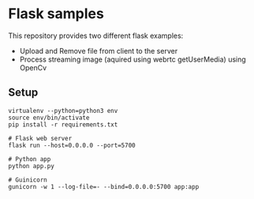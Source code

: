 # Flask samples

This repository provides two different flask examples:

* Upload and Remove file from client to the server
* Process streaming image (aquired using webrtc getUserMedia) using OpenCv

## Setup

```
virtualenv --python=python3 env
source env/bin/activate
pip install -r requirements.txt

# Flask web server
flask run --host=0.0.0.0 --port=5700 

# Python app
python app.py

# Guinicorn
gunicorn -w 1 --log-file=- --bind=0.0.0.0:5700 app:app
```

